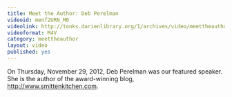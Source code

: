 ```yaml
---
title: Meet the Author: Deb Perelman
videoid: menf2URN_M0
videolink: http://tonks.darienlibrary.org/1/archives/video/meettheauthor/20121129_deb_perelman.m4v
videoformat: M4V
category: meettheauthor
layout: video
published: yes
---
```


On Thursday, November 29, 2012, Deb Perelman was our featured speaker. She is the author of the award-winning blog, http://www.smittenkitchen.com. 